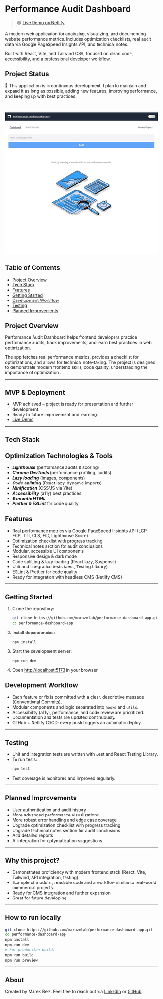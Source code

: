 
# Performance Audit Dashboard

> 🟢 [Live Demo on Netlify](https://marbel-performance-dashboard-app.netlify.app/)

A modern web application for analyzing, visualizing, and documenting website performance metrics. Includes optimization checklists, real audit data via Google PageSpeed Insights API, and technical notes. 

Built with React, Vite, and Tailwind CSS, focused on clean code, accessibility, and a professional developer workflow.
<br>

## Project Status
🚧 This application is in continuous development.
I plan to maintain and expand it as long as possible, adding new features, improving performance, and keeping up with best practices.

<br>

![Dashboard Screenshot](./public/screenshot-2.jpg)


## Table of Contents

- [Project Overview](#project-overview)
- [Tech Stack](#tech-stack)
- [Features](#features)
- [Getting Started](#getting-started)
- [Development Workflow](#development-workflow)
- [Testing](#testing)
- [Planned Improvements](#planned-improvements)


## Project Overview

Performance Audit Dashboard helps frontend developers practice performance audits, track improvements, and learn best practices in web optimization. 

The app fetches real performance metrics, provides a checklist for optimizations, and allows for technical note-taking. The project is designed to demonstrate modern frontend skills, code quality, understanding the importance of optimization .

---

## MVP & Deployment

- MVP achieved – project is ready for presentation and further development.
- Ready to future improvement and learning.
- [Live Demo](https://marbel-performance-dashboard-app.netlify.app/)

---

## Tech Stack


## Optimization Technologies & Tools

- ***Lighthouse*** (performance audits & scoring)
- ***Chrome DevTools*** (performance profiling, audits)
- ***Lazy loading*** (images, components)
- ***Code splitting*** (React.lazy, dynamic imports)
- ***Minification*** (CSS/JS via Vite)
- ***Accessibility*** (a11y) best practices
- ***Semantic HTML***
- ***Prettier & ESLint*** for code quality


## Features

* Real performance metrics via Google PageSpeed Insights API (LCP, FCP, TTI, CLS, FID, Lighthouse Score)
* Optimization checklist with progress tracking
* Technical notes section for audit conclusions
* Modular, accessible UI components
* Responsive design & dark mode
* Code splitting & lazy loading (React.lazy, Suspense)
* Unit and integration tests (Jest, Testing Library)
* ESLint & Prettier for code quality
* Ready for integration with headless CMS (Netlify CMS)

---

## Getting Started

1. Clone the repository:
   ```bash
   git clone https://github.com/marazmlab/performance-dashboard-app.git
   cd performance-dashboard-app
   ```
2. Install dependencies:
   ```bash
   npm install
   ```
3. Start the development server:
   ```bash
   npm run dev
   ```
4. Open [http://localhost:5173](http://localhost:5173) in your browser.


## Development Workflow

- Each feature or fix is committed with a clear, descriptive message (Conventional Commits).
- Modular components and logic separated into `hooks` and `utils`.
- Accessibility (a11y), performance, and code review are prioritized.
- Documentation and tests are updated continuously.
- GitHub + Netlify CI/CD: every push triggers an automatic deploy.

---


## Testing

- Unit and integration tests are written with Jest and React Testing Library.
- To run tests:
  ```bash
  npm test
  ```
- Test coverage is monitored and improved regularly.

---


## Planned Improvements

- User authentication and audit history
- More advanced performance visualizations
- More robust error handling and edge case coverage
- Upgrade optimization checklist with progress tracking
- Upgrade technical notes section for audit conclusions
- Add detailed reports 
- AI integration for optymatization suggestions

---

## Why this project?

- Demonstrates proficiency with modern frontend stack (React, Vite, Tailwind, API integration, testing)
- Example of modular, readable code and a workflow similar to real-world commercial projects
- Ready for CMS integration and further expansion
- Great for future developing

---

## How to run locally

```bash
git clone https://github.com/marazmlab/performance-dashboard-app.git
cd performance-dashboard-app
npm install
npm run dev
# For production build:
npm run build
npm run preview
```

---

## About

Created by Marek Bełz.
Feel free to reach out via [LinkedIn](https://www.linkedin.com/in/belz/) or [GitHub](https://github.com/marazmlab).

